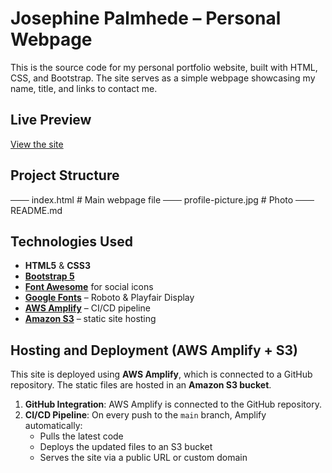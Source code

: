# Josephine Palmhede – Personal Webpage

This is the source code for my personal portfolio website, built with HTML, CSS, and Bootstrap. The site serves as a simple webpage showcasing my name, title, and links to contact me.

## Live Preview

[View the site](https://josephinepalmhede.com/)  

## Project Structure

─── index.html # Main webpage file
─── profile-picture.jpg # Photo
─── README.md 

## Technologies Used

- **HTML5** & **CSS3**
- **[Bootstrap 5](https://getbootstrap.com/)**
- **[Font Awesome](https://fontawesome.com/)** for social icons
- **[Google Fonts](https://fonts.google.com/)** – Roboto & Playfair Display
- **[AWS Amplify](https://aws.amazon.com/amplify/)** – CI/CD pipeline
- **[Amazon S3](https://aws.amazon.com/s3/)** – static site hosting

## Hosting and Deployment (AWS Amplify + S3)

This site is deployed using **AWS Amplify**, which is connected to a GitHub repository. The static files are hosted in an **Amazon S3 bucket**.

1. **GitHub Integration**: AWS Amplify is connected to the GitHub repository.
2. **CI/CD Pipeline**: On every push to the `main` branch, Amplify automatically:
   - Pulls the latest code
   - Deploys the updated files to an S3 bucket
   - Serves the site via a public URL or custom domain